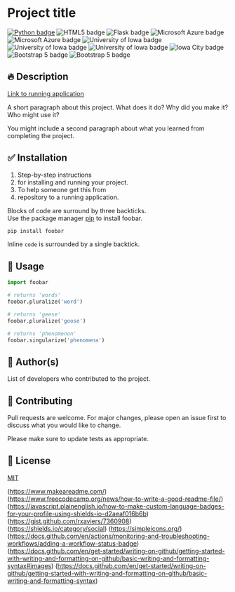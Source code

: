 # Project title

[![Python badge](https://img.shields.io/static/v1?message=python&logo=python&labelColor=5c5c5c&color=3776AB&logoColor=white&label=%20&style=for-the-badge)](https://python.org)
![HTML5 badge](https://img.shields.io/static/v1?message=html&logo=html5&labelColor=5c5c5c&color=E34F26&logoColor=white&label=%20&style=for-the-badge)
![Flask badge](https://img.shields.io/static/v1?message=flask&logo=flask&labelColor=5c5c5c&color=000000&logoColor=white&label=%20&style=for-the-badge)
![Microsoft Azure badge](https://img.shields.io/static/v1?message=azure&logo=microsoft-azure&labelColor=5c5c5c&color=0078D4&logoColor=white&label=%20&style=for-the-badge)
![Microsoft Azure badge](https://img.shields.io/static/v1?message=azure&logo=microsoft-azure&labelColor=0078D4&color=0078D4&logoColor=white&label=%20&style=for-the-badge)
![University of Iowa badge](https://img.shields.io/static/v1?message=Hawks!!&labelColor=000000&color=FFCD00&logoColor=white&label=Go&style=for-the-badge)
![University of Iowa badge](https://img.shields.io/static/v1?message=Go%20Hawks!!&labelColor=000000&color=FFCD00&logoColor=white&label=%20&style=for-the-badge)
![University of Iowa badge](https://img.shields.io/static/v1?message=IA&labelColor=FFCD00&color=000000&logoColor=white&label=Iowa%20City&style=for-the-badge)
![Iowa City badge](https://img.shields.io/static/v1?message=IA&logo=google-maps&l&labelColor=ffcd00&color=000000&logoColor=black&label=Iowa%20City&style=for-the-badge)
![Bootstrap 5 badge](https://img.shields.io/static/v1?message=Bootstrap%205&logo=bootstrap&l&labelColor=5c5c5c&color=7952B3&logoColor=white&label=%20&style=for-the-badge)
![Bootstrap 5 badge](https://img.shields.io/static/v1?message=Bootstrap%205&logo=bootstrap&l&labelColor=7952B3&color=7952B3&logoColor=white&label=%20&style=for-the-badge)


## :fire: Description  

[Link to running application](http://example.com)

A short paragraph about this project. What does it do? Why did you make it? Who might use it?  

You might include a second paragraph about what you learned from completing the project.  

## :white_check_mark: Installation
1. Step-by-step instructions
2. for installing and running your project.
3. To help someone get this from 
4. repository to a running application.

Blocks of code are surround by three backticks.  
Use the package manager [pip](https://pip.pypa.io/en/stable/) to install foobar.

```bash
pip install foobar
```

Inline `code` is surrounded by a single backtick.



## :rocket: Usage

```python
import foobar

# returns 'words'
foobar.pluralize('word')

# returns 'geese'
foobar.pluralize('goose')

# returns 'phenomenon'
foobar.singularize('phenomena')
```

## :100: Author(s)
List of developers who contributed to the project.

## :information_desk_person: Contributing

Pull requests are welcome. For major changes, please open an issue first
to discuss what you would like to change.

Please make sure to update tests as appropriate.

## :paperclip: License

[MIT](https://choosealicense.com/licenses/mit/)


(https://www.makeareadme.com/)
(https://www.freecodecamp.org/news/how-to-write-a-good-readme-file/)
(https://javascript.plainenglish.io/how-to-make-custom-language-badges-for-your-profile-using-shields-io-d2aeaf016b6b)
(https://gist.github.com/rxaviers/7360908)
(https://shields.io/category/social)
(https://simpleicons.org/)
(https://docs.github.com/en/actions/monitoring-and-troubleshooting-workflows/adding-a-workflow-status-badge)
(https://docs.github.com/en/get-started/writing-on-github/getting-started-with-writing-and-formatting-on-github/basic-writing-and-formatting-syntax#images)
(https://docs.github.com/en/get-started/writing-on-github/getting-started-with-writing-and-formatting-on-github/basic-writing-and-formatting-syntax)



